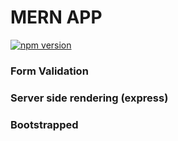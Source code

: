# MERN APP

[![npm version](https://badge.fury.io/js/npm.svg)](https://badge.fury.io/js/npm)

### Form Validation

### Server side rendering (express)

### Bootstrapped
